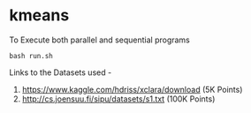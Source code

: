 # kmeans

To Execute both parallel and sequential programs
```
bash run.sh
```

Links to the Datasets used -
1. https://www.kaggle.com/hdriss/xclara/download (5K Points)
2. http://cs.joensuu.fi/sipu/datasets/s1.txt (100K Points)
